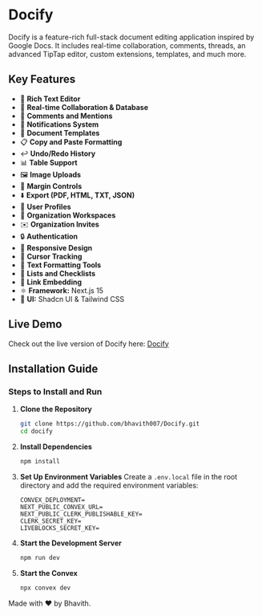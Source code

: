 # Docify

Docify is a feature-rich full-stack document editing application inspired by Google Docs. It includes real-time collaboration, comments, threads, an advanced TipTap editor, custom extensions, templates, and much more.

## Key Features

- 📝 **Rich Text Editor**
- 🤝 **Real-time Collaboration & Database**
- 💭 **Comments and Mentions**
- 🔔 **Notifications System**
- 📑 **Document Templates**
- 📋 **Copy and Paste Formatting**
- ↩️ **Undo/Redo History**
- 📊 **Table Support**
- 🖼️ **Image Uploads**
- 📏 **Margin Controls**
- ⬇️ **Export (PDF, HTML, TXT, JSON)**
- 👥 **User Profiles**
- 🏢 **Organization Workspaces**
- ✉️ **Organization Invites**
- 🔒 **Authentication**
- 📱 **Responsive Design**
- 🎯 **Cursor Tracking**
- 🎨 **Text Formatting Tools**
- 📝 **Lists and Checklists**
- 🔗 **Link Embedding**
- ⚛️ **Framework:** Next.js 15
- 🎨 **UI:** Shadcn UI & Tailwind CSS

## Live Demo

Check out the live version of Docify here: [Docify](https://docify-007.vercel.app/)

## Installation Guide

### Steps to Install and Run

1. **Clone the Repository**

   ```bash
   git clone https://github.com/bhavith007/Docify.git
   cd docify
   ```

2. **Install Dependencies**

   ```bash
   npm install
   ```

3. **Set Up Environment Variables** Create a `.env.local` file in the root directory and add the required environment variables:

   ```env
   CONVEX_DEPLOYMENT=
   NEXT_PUBLIC_CONVEX_URL=
   NEXT_PUBLIC_CLERK_PUBLISHABLE_KEY=
   CLERK_SECRET_KEY=
   LIVEBLOCKS_SECRET_KEY=
   ```

4. **Start the Development Server**

   ```bash
   npm run dev
   ```

5. **Start the Convex**

   ```bash
   npx convex dev
   ```

Made with ❤️ by Bhavith.

